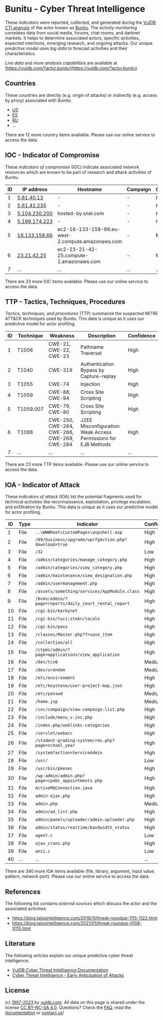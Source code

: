 # Bunitu - Cyber Threat Intelligence

These _indicators_ were reported, collected, and generated during the [VulDB CTI analysis](https://vuldb.com/?kb.cti) of the actor known as [Bunitu](https://vuldb.com/?actor.bunitu). The _activity monitoring_ correlates data from social media, forums, chat rooms, and darknet markets. It helps to determine associated actors, specific activities, expected intentions, emerging research, and ongoing attacks. Our unique _predictive model_ uses _big data_ to forecast activities and their characteristics.

_Live data_ and more _analysis capabilities_ are available at [https://vuldb.com/?actor.bunitu](https://vuldb.com/?actor.bunitu)

## Countries

These _countries_ are directly (e.g. origin of attacks) or indirectly (e.g. access by proxy) associated with Bunitu:

* [US](https://vuldb.com/?country.us)
* [ES](https://vuldb.com/?country.es)
* [RU](https://vuldb.com/?country.ru)
* ...

There are 12 more country items available. Please use our online service to access the data.

## IOC - Indicator of Compromise

These _indicators of compromise_ (IOC) indicate associated network resources which are known to be part of research and attack activities of Bunitu.

ID | IP address | Hostname | Campaign | Confidence
-- | ---------- | -------- | -------- | ----------
1 | [5.61.40.13](https://vuldb.com/?ip.5.61.40.13) | - | - | High
2 | [5.61.42.235](https://vuldb.com/?ip.5.61.42.235) | - | - | High
3 | [5.104.230.200](https://vuldb.com/?ip.5.104.230.200) | hosted-by.snel.com | - | High
4 | [5.199.174.223](https://vuldb.com/?ip.5.199.174.223) | - | - | High
5 | [18.133.158.66](https://vuldb.com/?ip.18.133.158.66) | ec2-18-133-158-66.eu-west-2.compute.amazonaws.com | - | Medium
6 | [23.21.42.25](https://vuldb.com/?ip.23.21.42.25) | ec2-23-21-42-25.compute-1.amazonaws.com | - | Medium
7 | ... | ... | ... | ...

There are 23 more IOC items available. Please use our online service to access the data.

## TTP - Tactics, Techniques, Procedures

_Tactics, techniques, and procedures_ (TTP) summarize the suspected MITRE ATT&CK techniques used by _Bunitu_. This data is unique as it uses our predictive model for actor profiling.

ID | Technique | Weakness | Description | Confidence
-- | --------- | -------- | ----------- | ----------
1 | T1006 | CWE-21, CWE-22, CWE-23 | Pathname Traversal | High
2 | T1040 | CWE-319 | Authentication Bypass by Capture-replay | High
3 | T1055 | CWE-74 | Injection | High
4 | T1059 | CWE-88, CWE-94 | Cross Site Scripting | High
5 | T1059.007 | CWE-79, CWE-80 | Cross Site Scripting | High
6 | T1068 | CWE-250, CWE-264, CWE-266, CWE-269, CWE-284 | J2EE Misconfiguration: Weak Access Permissions for EJB Methods | High
7 | ... | ... | ... | ...

There are 23 more TTP items available. Please use our online service to access the data.

## IOA - Indicator of Attack

These _indicators of attack_ (IOA) list the potential fragments used for technical activities like reconnaissance, exploitation, privilege escalation, and exfiltration by Bunitu. This data is unique as it uses our predictive model for actor profiling.

ID | Type | Indicator | Confidence
-- | ---- | --------- | ----------
1 | File | `..\WWWRoot\CustomPages\aspshell.asp` | High
2 | File | `/09/business/upgrade/upcfgAction.php?download=true` | High
3 | File | `/32` | Low
4 | File | `/admin/categories/manage_category.php` | High
5 | File | `/admin/categories/view_category.php` | High
6 | File | `/admin/maintenance/view_designation.php` | High
7 | File | `/admin/usermanagement.php` | High
8 | File | `/assets/something/services/AppModule.class` | High
9 | File | `/bcms/admin/?page=reports/daily_court_rental_report` | High
10 | File | `/cgi-bin/kerbynet` | High
11 | File | `/cgi-bin/luci;stok=/locale` | High
12 | File | `/cgi-bin/pass` | High
13 | File | `/classes/Master.php?f=save_item` | High
14 | File | `/collection/all` | High
15 | File | `/ctpms/admin/?page=applications/view_application` | High
16 | File | `/dev/tcx0` | Medium
17 | File | `/dev/urandom` | Medium
18 | File | `/etc/environment` | High
19 | File | `/etc/keystone/user-project-map.json` | High
20 | File | `/etc/passwd` | Medium
21 | File | `/home.jsp` | Medium
22 | File | `/inc/campaign/view-campaign-list.php` | High
23 | File | `/include/menu_v.inc.php` | High
24 | File | `/index.php/weblinks-categories` | High
25 | File | `/servlet/webacc` | High
26 | File | `/student-grading-system/rms.php?page=school_year` | High
27 | File | `/system?action=ServiceAdmin` | High
28 | File | `/usr/` | Low
29 | File | `/usr/bin/pkexec` | High
30 | File | `/wp-admin/admin.php?page=cpabc_appointments.php` | High
31 | File | `ActiveMQConnection.java` | High
32 | File | `admin-ajax.php` | High
33 | File | `admin.php` | Medium
34 | File | `admin/ad_list.php` | High
35 | File | `admin/panels/uploader/admin.uploader.php` | High
36 | File | `admin/status/realtime/bandwidth_status` | High
37 | File | `agent.c` | Low
38 | File | `ajax_crons.php` | High
39 | File | `ansi.c` | Low
40 | ... | ... | ...

There are 340 more IOA items available (file, library, argument, input value, pattern, network port). Please use our online service to access the data.

## References

The following list contains _external sources_ which discuss the actor and the associated activities:

* https://blog.talosintelligence.com/2019/11/threat-roundup-1115-1122.html
* https://blog.talosintelligence.com/2021/01/threat-roundup-0108-0115.html

## Literature

The following _articles_ explain our unique predictive cyber threat intelligence:

* [VulDB Cyber Threat Intelligence Documentation](https://vuldb.com/?kb.cti)
* [Cyber Threat Intelligence - Early Anticipation of Attacks](https://www.scip.ch/en/?labs.20201022)

## License

(c) [1997-2023](https://vuldb.com/?kb.changelog) by [vuldb.com](https://vuldb.com/?kb.about). All data on this page is shared under the license [CC BY-NC-SA 4.0](https://creativecommons.org/licenses/by-nc-sa/4.0/). Questions? Check the [FAQ](https://vuldb.com/?kb.faq), read the [documentation](https://vuldb.com/?kb) or [contact us](https://vuldb.com/?contact)!
